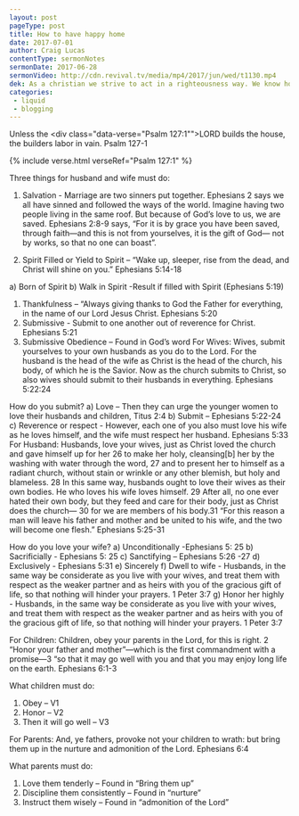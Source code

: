 ```yaml
---
layout: post
pageType: post
title: How to have happy home
date: 2017-07-01
author: Craig Lucas
contentType: sermonNotes
sermonDate: 2017-06-28
sermonVideo: http://cdn.revival.tv/media/mp4/2017/jun/wed/t1130.mp4
dek: As a christian we strive to act in a righteousness way. We know how important it is do things right away. We also know that our ministry starts at home.
categories: 
 - liquid 
 - blogging
---
```


Unless the <div class="data-verse="Psalm 127:1"">LORD </div>builds the house, the builders labor in vain. Psalm 127-1

{% include verse.html verseRef="Psalm 127:1"  %}

Three things for husband and wife must do: 
1) Salvation - Marriage are two sinners put together. Ephesians 2 says we all have sinned and followed the ways of the world. Imagine having two people living in the same roof. But because of God’s love to us, we are saved. Ephesians 2:8-9 says, “For it is by grace you have been saved, through faith—and this is not from yourselves, it is the gift of God— not by works, so that no one can boast”.

2) Spirit Filled or Yield to Spirit – “Wake up, sleeper, rise from the dead, and Christ will shine on you.” Ephesians 5:14-18

a) Born of Spirit
b) Walk in Spirit
-Result if filled with Spirit (Ephesians 5:19)

1) Thankfulness – “Always giving thanks to God the Father for everything, in the name of our Lord Jesus Christ. Ephesians 5:20
2) Submissive - Submit to one another out of reverence for Christ. Ephesians 5:21
3) Submissive Obedience – Found in God’s word
For Wives: Wives, submit yourselves to your own husbands as you do to the Lord. For the husband is the head of the wife as Christ is the head of the church, his body, of which he is the Savior. Now as the church submits to Christ, so also wives should submit to their husbands in everything. Ephesians 5:22:24

How do you submit?
a) Love – Then they can urge the younger women to love their husbands and children, 
Titus 2:4
b) Submit – Ephesians 5:22-24
c) Reverence or respect - However, each one of you also must love his wife as he loves himself, and the wife must respect her husband. Ephesians 5:33
For Husband: Husbands, love your wives, just as Christ loved the church and gave himself up for her 26 to make her holy, cleansing[b] her by the washing with water through the word, 27 and to present her to himself as a radiant church, without stain or wrinkle or any other blemish, but holy and blameless. 28 In this same way, husbands ought to love their wives as their own bodies. He who loves his wife loves himself. 29 After all, no one ever hated their own body, but they feed and care for their body, just as Christ does the church— 30 for we are members of his body.31 “For this reason a man will leave his father and mother and be united to his wife, and the two will become one flesh.” Ephesians 5:25-31


How do you love your wife?
a) Unconditionally -Ephesians 5: 25
b) Sacrificially - Ephesians 5: 25
c) Sanctifying – Ephesians 5:26 -27
d) Exclusively - Ephesians 5:31
e) Sincerely 
f) Dwell to wife - Husbands, in the same way be considerate as you live with your wives, and treat them with respect as the weaker partner and as heirs with you of the gracious gift of life, so that nothing will hinder your prayers. 1 Peter 3:7
g) Honor her highly - Husbands, in the same way be considerate as you live with your wives, and treat them with respect as the weaker partner and as heirs with you of the gracious gift of life, so that nothing will hinder your prayers. 1 Peter 3:7

For Children: Children, obey your parents in the Lord, for this is right. 2 “Honor your father and mother”—which is the first commandment with a promise—3 “so that it may go well with you and that you may enjoy long life on the earth. Ephesians 6:1-3

What children must do: 
1) Obey – V1
2) Honor – V2
3) Then it will go well – V3

For Parents: And, ye fathers, provoke not your children to wrath: but bring them up in the nurture 
and admonition of the Lord. Ephesians 6:4

What parents must do: 
1) Love them tenderly – Found in “Bring them up”
2) Discipline them consistently – Found in “nurture”
3) Instruct them wisely – Found in “admonition of the Lord”
